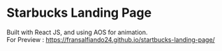 # Starbucks Landing Page
Built with React JS, and using AOS for animation. <br> 
For Preview : https://fransalfiando24.github.io/startbucks-landing-page/ <br>